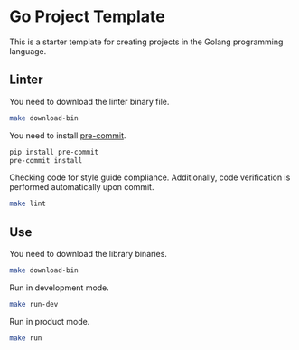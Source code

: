 # Go Project Template

This is a starter template for creating projects in the Golang programming language.

## Linter

You need to download the linter binary file.

```bash
make download-bin
```

You need to install [pre-commit](https://pre-commit.com/index.html#install).

```bash
pip install pre-commit
pre-commit install
```

Checking code for style guide compliance. Additionally, code verification is performed automatically upon commit.

```bash
make lint
```

## Use

You need to download the library binaries.

```bash
make download-bin
```

Run in development mode.

```bash
make run-dev
```

Run in product mode.

```bash
make run
```
